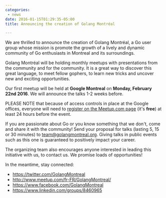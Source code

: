 ```yaml
---
categories:
 - news
date: 2016-01-15T01:29:35-05:00
title: Announcing the creation of Golang Montréal

---
```


We are thrilled to announce the creation of Golang Montréal, a Go user group
whose mission is promote the growth of a lively and dynamic community of Go
enthusiasts in Montreal and its surroundings.

Golang Montréal will be holding monthly meetups with presentations from the
community and for the community. It is a great way to discover this great
language, to meet fellow gophers, to learn new tricks and uncover new and
exciting opportunities.

<!--more-->

Our first meetup will be held at **Google Montreal** on **Monday, February
22nd 2016**. We will announce the talks 1-2 weeks before.

PLEASE NOTE that because of access controls in place at the Google offices,
everyone will need to [register on the Meetup.com page](http://www.meetup.com/fr-FR/GolangMontreal/events/228221625/) (it's **free**) at least 24 hours before the event.

If you are passionate about Go or you know something that we don't, come and
share it with the community!  Send your proposal for talks (lasting 5, 15 or 30
minutes) to <a
href="mailto:team@golangmontreal.org">team@golangmontreal.org</a>.  Giving talks
in public events such as this one is guaranteed to positively impact your
career.

The organizing team also encourages anyone interested in leading this initiative
with us, to contact us.  We promise loads of opportunities!

In the meantime, stay connected:

* https://twitter.com/GolangMontreal
* http://www.meetup.com/fr-FR/GolangMontreal/
* https://www.facebook.com/GolangMontreal
* https://www.linkedin.com/groups/8460965
